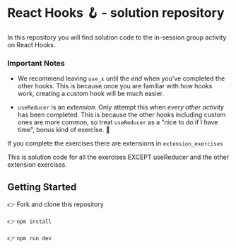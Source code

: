 # React Hooks 🪝 - solution repository

In this repository you will find solution code to the in-session group activity on React Hooks.


### Important Notes 

- We recommend leaving `use_x` until the _end_ when you've completed the other hooks. This is because once you are familiar with how hooks work, creating a custom hook will be much easier.

- `useReducer` is an _extension_. Only attempt this when _every other activity_ has been completed. This is because the other hooks including custom ones are more common, so treat `useReducer` as a "nice to do if I have time", bonus kind of exercise. 🙂

If you complete the exercises there are extensions in `extension_exercises`

This is solution code for all the exercises EXCEPT useReducer and the other extension exercises.

## Getting Started

👉 Fork and clone this repository

👉 `npm install`

👉 `npm run dev`
